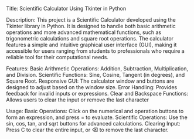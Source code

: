 Title: Scientific Calculator Using Tkinter in Python

Description:
    This project is a Scientific Calculator developed using the Tkinter library in Python. It is designed to handle both basic arithmetic operations and more advanced mathematical functions, such as trigonometric calculations and square root operations. The calculator features a simple and intuitive graphical user interface (GUI), making it accessible for users ranging from students to professionals who require a reliable tool for their computational needs.

Features:
    Basic Arithmetic Operations: Addition, Subtraction, Multiplication, and Division.
    Scientific Functions: Sine, Cosine, Tangent (in degrees), and Square Root.
    Responsive GUI: The calculator window and buttons are designed to adjust based on the window size.
    Error Handling: Provides feedback for invalid inputs or expressions.
    Clear and Backspace Functions: Allows users to clear the input or remove the last character

Usage:
    Basic Operations: Click on the numerical and operation buttons to form an expression, and press = to evaluate.
    Scientific Operations: Use the sin, cos, tan, and sqrt buttons for advanced calculations.
    Clearing Input: Press C to clear the entire input, or ⌫ to remove the last character.